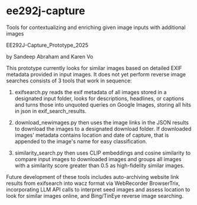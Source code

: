 # ee292j-capture
Tools for contextualizing and enriching given image inputs with additional images

EE292J-Capture_Prototype_2025

by Sandeep Abraham and Karen Vo

This prototype currently looks for similar images based on detailed EXIF metadata provided in input images. It does not yet perform
reverse image searches consists of 3 tools that work in sequence:

1. exifsearch.py reads the exif metadata of all images stored in a designated
input folder, looks for descriptions, headlines, or captions and turns those into
unquoted queries on Google Images, storing all hits in json in exif_search_results.

2. download_newimages.py then uses the image links in the JSON results to download the images to a designated download folder. If
downloaded images' metadata contains location and date of capture, that is appended to the image's name for easy classification.

3. similarity_search.py then uses CLIP embeddings and cosine similarity to compare input images to downloaded images and groups all images
with a similarity score greater than 0.5 as high-fidelity similar images.

Future development of these tools includes auto-archiving website link results from exifsearch into wacz format via WebRecorder BrowserTrix, 
incorporating LLM API calls to interpret seed images and assess location to look for similar images online, and Bing/TinEye reverse image searching.
